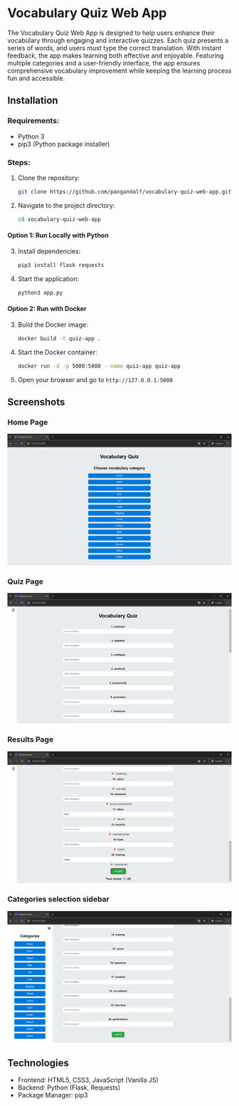 # **Vocabulary Quiz Web App**

The Vocabulary Quiz Web App is designed to help users enhance their vocabulary through engaging and interactive quizzes. Each quiz presents a series of words, and users must type the correct translation. With instant feedback, the app makes learning both effective and enjoyable. Featuring multiple categories and a user-friendly interface, the app ensures comprehensive vocabulary improvement while keeping the learning process fun and accessible.

## **Installation**

### Requirements:
- Python 3
- pip3 (Python package installer)

### Steps:
1. Clone the repository:
    ```bash
    git clone https://github.com/pangandalf/vocabulary-quiz-web-app.git
    ```
2. Navigate to the project directory:
    ```bash
    cd vocabulary-quiz-web-app
    ```

#### Option 1: Run Locally with Python
3. Install dependencies:
    ```bash
    pip3 install flask requests
    ```
4. Start the application:
    ```bash
    python3 app.py
    ```

#### Option 2: Run with Docker
3. Build the Docker image:
    ```bash
    docker build -t quiz-app .
    ```
4. Start the Docker container:
    ```bash
    docker run -d -p 5000:5000 --name quiz-app quiz-app
    ```

5. Open your browser and go to `http://127.0.0.1:5000`

## Screenshots

### Home Page
![Home Page](screenshots/main_page.png)

### Quiz Page
![Quiz Page](screenshots/quiz_view.png)

### Results Page
![Results Page](screenshots/submit_view.png)

### Categories selection sidebar
![Results Page](screenshots/categories_sidebar.png)

## Technologies

- Frontend: HTML5, CSS3, JavaScript (Vanilla JS)
- Backend: Python (Flask, Requests)
- Package Manager: pip3
